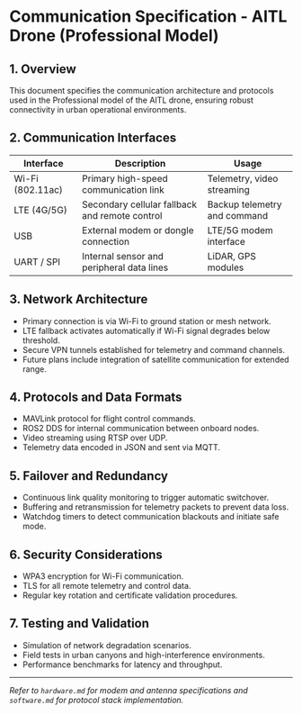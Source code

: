 # Communication Specification - AITL Drone (Professional Model)

## 1. Overview

This document specifies the communication architecture and protocols used in the Professional model of the AITL drone, ensuring robust connectivity in urban operational environments.

## 2. Communication Interfaces

| Interface       | Description                                   | Usage                          |
|-----------------|-----------------------------------------------|--------------------------------|
| Wi-Fi (802.11ac)| Primary high-speed communication link         | Telemetry, video streaming     |
| LTE (4G/5G)     | Secondary cellular fallback and remote control| Backup telemetry and command   |
| USB            | External modem or dongle connection             | LTE/5G modem interface         |
| UART / SPI     | Internal sensor and peripheral data lines       | LiDAR, GPS modules             |

## 3. Network Architecture

- Primary connection is via Wi-Fi to ground station or mesh network.
- LTE fallback activates automatically if Wi-Fi signal degrades below threshold.
- Secure VPN tunnels established for telemetry and command channels.
- Future plans include integration of satellite communication for extended range.

## 4. Protocols and Data Formats

- MAVLink protocol for flight control commands.
- ROS2 DDS for internal communication between onboard nodes.
- Video streaming using RTSP over UDP.
- Telemetry data encoded in JSON and sent via MQTT.

## 5. Failover and Redundancy

- Continuous link quality monitoring to trigger automatic switchover.
- Buffering and retransmission for telemetry packets to prevent data loss.
- Watchdog timers to detect communication blackouts and initiate safe mode.

## 6. Security Considerations

- WPA3 encryption for Wi-Fi communication.
- TLS for all remote telemetry and control data.
- Regular key rotation and certificate validation procedures.

## 7. Testing and Validation

- Simulation of network degradation scenarios.
- Field tests in urban canyons and high-interference environments.
- Performance benchmarks for latency and throughput.

---

*Refer to `hardware.md` for modem and antenna specifications and `software.md` for protocol stack implementation.*
